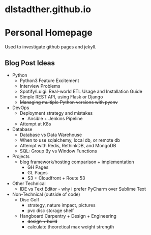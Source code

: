 # dlstadther.github.io

# Personal Homepage

Used to investigate github pages and jekyll.


## Blog Post Ideas
* Python
    * Python3 Feature Excitement
    * Interview Problems
    * Spotify/Luigi: Real-world ETL Usage and Installation Guide
    * Simple REST API, using Flask or Django
    * ~~Managing multiple Python versions with pyenv~~
* DevOps
    * Deployment strategy and mistakes
        * Ansible + Jenkins Pipeline
    * Attempt at K8s
* Database
    * Database vs Data Warehouse
    * When to use sqlalchemy, local db, or remote db
    * Attempt with Redis, RethinkDB, and MongoDB
    * SQL: Group By vs Window Functions
* Projects
    * blog framework/hosting comparison + implementation
        * GH Pages
        * GL Pages
        * S3 + Cloudfront + Route 53
* Other Technical
    * IDE vs Text Editor - why i prefer PyCharm over Sublime Text
* Non-Technical (outside of code)
    * Disc Golf
        * strategy, nature impact, pictures
        * pvc disc storage shelf
    * Hangboard Carpentry + Design + Engineering
        * ~~design + build~~
        * calculate theoretical max weight strength
